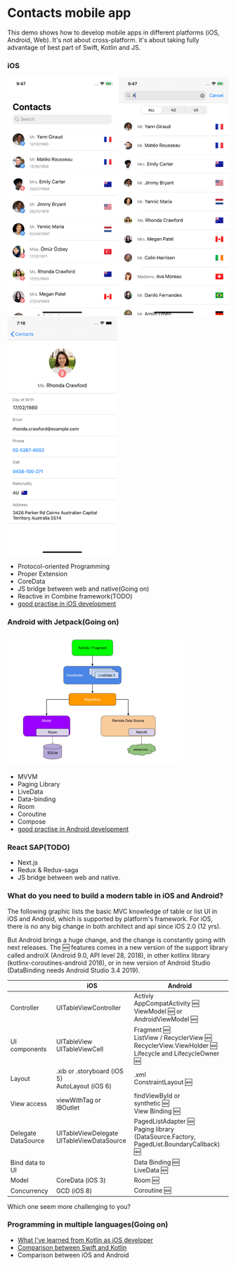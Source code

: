 # Contacts mobile app

This demo shows how to develop mobile apps in different platforms (iOS, Android, Web). It's not about cross-platform. it's about taking fully advantage of best part of Swift, Kotlin and JS.

### iOS

<p float="left">
 <img src="/Design/ios/home.png" width="250">
 <img src="/Design/ios/search.png" width="250">
 <img src="/Design/ios/detail.png" width="250">
</p>

- Protocol-oriented Programming
- Proper Extension
- CoreData
- JS bridge between web and native(Going on)
- Reactive in Combine framework(TODO)
- [good practise in iOS development](/swift.md)

### Android with Jetpack(Going on)

<img src="/Design/android/final-architecture.png" width="400">

- MVVM
- Paging Library
- LiveData 
- Data-binding
- Room
- Coroutine
- Compose
- [good practise in Android development](/kotlin.md)

### React SAP(TODO)

- Next.js
- Redux & Redux-saga
- JS bridge between web and native.

### What do you need to build a modern table in iOS and Android?
The following graphic lists the basic MVC knowledge of table or list UI in iOS and Android, which is supported by platform's framework. For iOS, there is no any big change in both architect and api since iOS 2.0 (12 yrs). 

But Android brings a huge change, and the change is constantly going with next releases. The 🆕 features comes in a new version of the support library called androiX (Android 9.0, API level 28, 2018), in other kotlinx library (kotlinx-coroutines-android 2018), or in new version of Android Studio (DataBinding needs Android Studio 3.4 2019).

| | iOS | Android |
---- | ---- | ---- |
Controller | UITableViewController | Activiy<br> AppCompatActivity  🆕<br> ViewModel 🆕 or<br>AndroidViewModel 🆕
UI components | UITableView<br>UITableViewCell | Fragment 🆕<br>ListView / RecyclerView 🆕<br>RecyclerView.ViewHolder 🆕<br>Lifecycle and LifecycleOwner 🆕
Layout | .xib or .storyboard (iOS 5)<br>AutoLayout (iOS 6) | .xml<br>ConstraintLayout 🆕
View access | viewWithTag or<br>IBOutlet | findViewById or<br>synthetic 🆕<br>View Binding 🆕
Delegate<br>DataSource | UITableViewDelegate<br>UITableViewDataSource | PagedListAdapter 🆕<br>Paging library (DataSource.Factory,<br>PagedList.BoundaryCallback) 🆕
Bind data to UI | | Data Binding 🆕<br>LiveData 🆕
Model | CoreData (iOS 3) | Room 🆕
Concurrency | GCD (iOS 8) | Coroutine 🆕

Which one seem more challenging to you?

### Programming in multiple languages(Going on)

- [What I've learned from Kotlin as iOS developer](/kotlin_for_ios.md)
- [Comparison between Swift and Kotlin](/swift_vs_kotlin.md)
- Comparison between iOS and Android
